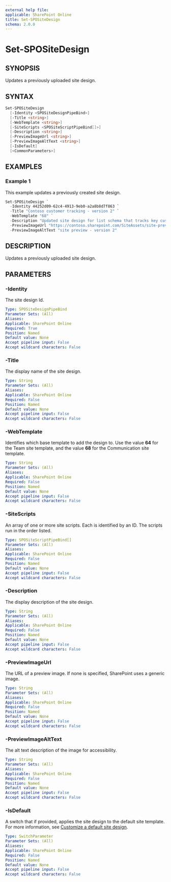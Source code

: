 ```yaml
---
external help file: 
applicable: SharePoint Online
title: Set-SPOSiteDesign
schema: 2.0.0
---
```


# Set-SPOSiteDesign

## SYNOPSIS

Updates a previously uploaded site design. 

## SYNTAX

```powershell
Set-SPOSiteDesign
  [-Identity <SPOSiteDesignPipeBind>]
  [-Title <string>]
  [-WebTemplate <string>]
  [-SiteScripts <SPOSiteScriptPipeBind[]>]
  [-Description <string>]
  [-PreviewImageUrl <string>]
  [-PreviewImageAltText <string>]
  [-IsDefault]
  [<CommonParameters>]
```

## EXAMPLES

### Example 1 

This example updates a previously created site design.

```powershell
Set-SPOSiteDesign `
  -Identity 44252d09-62c4-4913-9eb0-a2a8b8d7f863 `
  -Title "Contoso customer tracking - version 2" `
  -WebTemplate "68" `
  -Description "Updated site design for list schema that tracks key customer data in a list" `
  -PreviewImageUrl "https://contoso.sharepoint.com/SiteAssets/site-preview.png" `
  -PreviewImageAltText "site preview - version 2"
```

## DESCRIPTION

Updates a previously uploaded site design. 

## PARAMETERS

### -Identity
The site design Id.

```yaml
Type: SPOSiteDesignPipeBind
Parameter Sets: (All)
Aliases: 
Applicable: SharePoint Online
Required: True
Position: Named
Default value: None
Accept pipeline input: False
Accept wildcard characters: False 
```

### -Title
The display name of the site design.

```yaml
Type: String
Parameter Sets: (All)
Aliases: 
Applicable: SharePoint Online
Required: False
Position: Named
Default value: None
Accept pipeline input: False
Accept wildcard characters: False 
```

### -WebTemplate
Identifies which base template to add the design to. Use the value **64** for the Team site template, and the value **68** for the Communication site template.

```yaml
Type: String
Parameter Sets: (All)
Aliases: 
Applicable: SharePoint Online
Required: False
Position: Named
Default value: None
Accept pipeline input: False
Accept wildcard characters: False 
```

### -SiteScripts 
An array of one or more site scripts. Each is identified by an ID. The scripts run in the order listed.

```yaml
Type: SPOSiteScriptPipeBind[]
Parameter Sets: (All)
Aliases: 
Applicable: SharePoint Online
Required: False
Position: Named
Default value: None
Accept pipeline input: False
Accept wildcard characters: False 
```

### -Description
The display description of the site design.

```yaml
Type: String
Parameter Sets: (All)
Aliases: 
Applicable: SharePoint Online
Required: False
Position: Named
Default value: None
Accept pipeline input: False
Accept wildcard characters: False 
```

### -PreviewImageUrl 
The URL of a preview image. If none is specified, SharePoint uses a generic image.

```yaml
Type: String
Parameter Sets: (All)
Aliases: 
Applicable: SharePoint Online
Required: False
Position: Named
Default value: None
Accept pipeline input: False
Accept wildcard characters: False 
```

### -PreviewImageAltText
The alt text description of the image for accessibility.

```yaml
Type: String
Parameter Sets: (All)
Aliases: 
Applicable: SharePoint Online
Required: False
Position: Named
Default value: None
Accept pipeline input: False
Accept wildcard characters: False 
```

### -IsDefault
A switch that if provided, applies the site design to the default site template. For more information, see [Customize a default site design](https://docs.microsoft.com/en-us/sharepoint/dev/declarative-customization/customize-default-site-design). 

```yaml
Type: SwitchParameter
Parameter Sets: (All)
Aliases: 
Applicable: SharePoint Online
Required: False
Position: Named
Default value: None
Accept pipeline input: False
Accept wildcard characters: False 
```

